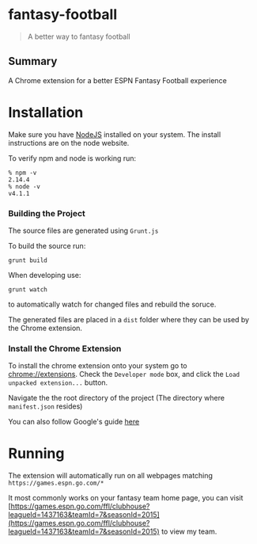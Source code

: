# fantasy-football
> A better way to fantasy football

## Summary

A Chrome extension for a better ESPN Fantasy Football experience

# Installation


Make sure you have [NodeJS](https://nodejs.org/en/) installed on your system.
The install instructions are on the node website.

To verify npm and node is working run:

```
% npm -v
2.14.4
% node -v
v4.1.1
```

### Building the Project

The source files are generated using `Grunt.js`

To build the source run:

```
grunt build
```

When developing use: 

```
grunt watch
```

to automatically watch for changed files and rebuild the soruce.

The generated files are placed in a `dist` folder where they can be used by the Chrome extension.


### Install the Chrome Extension

To install the chrome extension onto your system go to [chrome://extensions](chrome://extensions). Check the `Developer mode` box, and click the `Load unpacked extension...` button.

Navigate the the root directory of the project (The directory where `manifest.json` resides)

You can also follow Google's guide [here](https://developer.chrome.com/extensions/getstarted#unpacked)


# Running

The extension will automatically run on all webpages matching `https://games.espn.go.com/*`

It most commonly works on your fantasy team home page, you can visit [https://games.espn.go.com/ffl/clubhouse?leagueId=1437163&teamId=7&seasonId=2015](https://games.espn.go.com/ffl/clubhouse?leagueId=1437163&teamId=7&seasonId=2015) to view my team.
